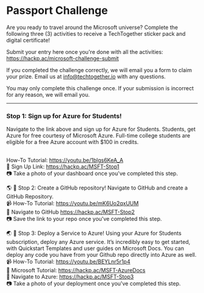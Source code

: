 # Passport Challenge

Are you ready to travel around the Microsoft universe? Complete the following three (3) activities to receive a TechTogether sticker pack and digital certificate! 

Submit your entry here once you're done with all the activities: https://hackp.ac/microsoft-challenge-submit

If you completed the challenge correctly, we will email you a form to claim your prize. Email us at info@techtogether.io with any questions. 

You may only complete this challenge once. If your submission is incorrect for any reason, we will email you.

***

### Stop 1: Sign up for Azure for Students! 

Navigate to the link above and sign up for Azure for Students. Students, get Azure for free courtesy of Microsoft Azure. Full-time college students are eligible for a free Azure account with $100 in credits.

<br>How-To Tutorial: <a href="https://youtu.be/1blgs6KeA_A">https://youtu.be/1blgs6KeA_A</a>
<br>:link: Sign Up Link: https://hackp.ac/MSFT-Stop1
<br>:camera: Take a photo of your dashboard once you've completed this step.

:earth_americas: :round_pushpin: Stop 2: Create a GitHub repository!
Navigate to GitHub and create a GitHub Repository.
<br>:video_camera:  How-To Tutorial: https://youtu.be/mK6Uo2qxUUM
<br>:link: Navigate to GitHub https://hackp.ac/MSFT-Stop2
<br>:camera: Save the link to your repo once you've completed this step. 

:earth_asia: :round_pushpin: Stop 3: Deploy a Service to Azure! 
Using your Azure for Students subscription, deploy any Azure service. It’s incredibly easy to get started, with Quickstart Templates and user guides on Microsoft Docs. You can deploy any code you have from your Github repo directly into Azure as well.
<br>:video_camera:  How-To Tutorial:  https://youtu.be/BEYLnr5r1p4
<br>:book: Microsoft Tutorial: https://hackp.ac/MSFT-AzureDocs
<br>:link: Navigate to Azure: https://hackp.ac/MSFT-Stop3
<br>:camera: Take a photo of your deployment once you've completed this step.
